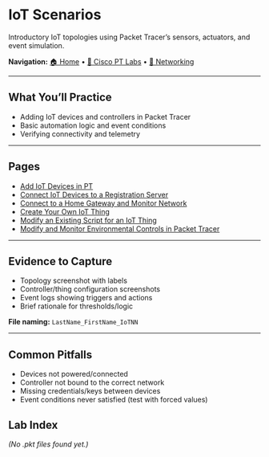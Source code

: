 # IoT Scenarios

Introductory IoT topologies using Packet Tracer’s sensors, actuators, and event simulation.

**Navigation:** [🏠 Home](../index.md) • [🧪 Cisco PT Labs](../Cisco%20Packet%20Tracer/README.md) • [🧰 Networking](../Networking/README.md)

---

## What You’ll Practice
- Adding IoT devices and controllers in Packet Tracer
- Basic automation logic and event conditions
- Verifying connectivity and telemetry

---

## Pages
- [Add IoT Devices in PT](Packet-Tracer/IoT/add-iot-devices-in-pt.html)
- [Connect IoT Devices to a Registration Server](Packet-Tracer/IoT/connect-iot-devices-to-a-registration-server.html)
- [Connect to a Home Gateway and Monitor Network](Packet-Tracer/IoT/connect-to-a-home-gateway-and-monitor-network.html)
- [Create Your Own IoT Thing](Packet-Tracer/IoT/create-your-own-iot-thing.html)
- [Modify an Existing Script for an IoT Thing](Packet-Tracer/IoT/modify-an-existing-script-for-an-iot-thing.html)
- [Modify and Monitor Environmental Controls in Packet Tracer](Packet-Tracer/IoT/modify-and-monitor-environmental-controls-in-packet-tracer.html)


---

## Evidence to Capture
- Topology screenshot with labels
- Controller/thing configuration screenshots
- Event logs showing triggers and actions
- Brief rationale for thresholds/logic

**File naming:** `LastName_FirstName_IoTNN`

---

## Common Pitfalls
- Devices not powered/connected
- Controller not bound to the correct network
- Missing credentials/keys between devices
- Event conditions never satisfied (test with forced values)

## Lab Index

<!-- AUTO-LIST:START -->
_(No .pkt files found yet.)_
<!-- AUTO-LIST:END -->

